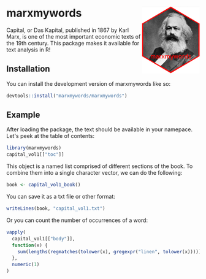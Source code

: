 
# marxmywords <img src="man/figures/marxsticker_small.png" align="right"/>

Capital, or Das Kapital, published in 1867 by Karl Marx, is one of the most 
important economic texts of the 19th century. This package makes it 
available for text analysis in R!

## Installation

You can install the development version of marxmywords like so:

``` r
devtools::install("marxmywords/marxmywords")
```

## Example

After loading the package, the text should be available in your namepace. Let's
peek at the table of contents:

``` r
library(marxmywords)
capital_vol1[["toc"]]
```

This object is a named list comprised of different sections of the book. To
combine them into a single character vector, we can do the following:

``` r
book <- capital_vol1_book()
```

You can save it as a txt file or other format:

``` r
writeLines(book, "capital_vol1.txt")
```

Or you can count the number of occurrences of a word:

``` r
vapply(
  capital_vol1[["body"]],
  function(x) {
    sum(lengths(regmatches(tolower(x), gregexpr("linen", tolower(x)))))
  },
  numeric(1)
)
```

